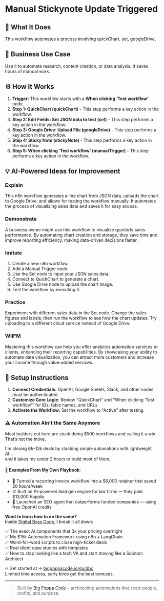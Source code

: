# Manual Stickynote Update Triggered

## 🚀 What It Does
This workflow automates a process involving quickChart, set, googleDrive.

## 💼 Business Use Case
Use it to automate research, content creation, or data analysis. It saves hours of manual work.

## ⚙️ How It Works
1.  **Trigger:** This workflow starts with a **When clicking ‘Test workflow’** node.
2. **Step 1: QuickChart (quickChart)** - This step performs a key action in the workflow.
3. **Step 2: Edit Fields: Set JSON data to test (set)** - This step performs a key action in the workflow.
4. **Step 3: Google Drive: Upload File (googleDrive)** - This step performs a key action in the workflow.
5. **Step 4: Sticky Note (stickyNote)** - This step performs a key action in the workflow.
6. **Step 5: When clicking ‘Test workflow’ (manualTrigger)** - This step performs a key action in the workflow.

## 💡 AI-Powered Ideas for Improvement
### Explain
This n8n workflow generates a line chart from JSON data, uploads the chart to Google Drive, and allows for testing the workflow manually. It automates the process of visualizing sales data and saves it for easy access.

### Demonstrate
A business owner might use this workflow to visualize quarterly sales performance. By automating chart creation and storage, they save time and improve reporting efficiency, making data-driven decisions faster.

### Imitate
1. Create a new n8n workflow.
2. Add a Manual Trigger node.
3. Use the Set node to input your JSON sales data.
4. Connect to QuickChart to generate a chart.
5. Use Google Drive node to upload the chart image.
6. Test the workflow by executing it.

### Practice
Experiment with different sales data in the Set node. Change the sales figures and labels, then run the workflow to see how the chart updates. Try uploading to a different cloud service instead of Google Drive.

### WIIFM
Mastering this workflow can help you offer analytics automation services to clients, enhancing their reporting capabilities. By showcasing your ability to automate data visualization, you can attract more customers and increase your income through value-added services.

## 🔧 Setup Instructions
1. **Connect Credentials:** OpenAI, Google Sheets, Slack, and other nodes must be authenticated.
2. **Customize Core Logic:** Review "QuickChart" and "When clicking ‘Test workflow’" for IDs, table names, and URLs.
3. **Activate the Workflow:** Set the workflow to "Active" after testing.

### ⚠️ Automation Ain’t the Same Anymore

Most builders out here are stuck doing $500 workflows and calling it a win.  
That’s not the move.  

I'm closing $6k–$13k deals by stacking simple automations with lightweight AI...  
and it takes me under 2 hours to build most of them.

#### 🧠 Examples From My Own Playbook:
- 🔁 Turned a recurring invoice workflow into a $6,000 retainer that saved 20 hours/week  
- ⚖️ Built an AI-powered lead gen engine for law firms — they paid $13,000 happily  
- 🚀 Launched an SEO agent that outperforms funded companies — using free OpenAI credits  

**Want to learn how to do the same?**  
Inside [Digital Boss Code](https://bigpoppacode.io/go/dbc), I break it all down:

✅ The exact AI components that 3x your pricing overnight  
✅ My $15k Automation Framework using n8n + LangChain  
✅ Word-for-word scripts to close high-ticket deals  
✅ Real client case studies with templates  
✅ How to stop looking like a tech VA and start moving like a Solution Architect  

🔥 Get started at → [bigpoppacode.io/go/dbc](https://bigpoppacode.io/go/dbc)  
Limited time access, early birds get the best bonuses.

---
> Built by [Big Poppa Code](https://bigpoppacode.io) – architecting automations that scale people, profits, and purpose.
